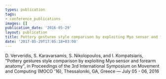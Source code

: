 ```yaml
---
types: publication
tags:
- conference_publications
images: []
publication_date: '2016-05-29'
layout: publication
title: Pottery gestures style comparison by exploiting Myo sensor and forearm anatomy
date: '2017-05-29T17:05:18+03:00'
---
```

<p>D. Ververidis, S. Karavarsamis, S. Nikolopoulos, and I. Kompatsiaris, "Pottery gestures style comparison by exploiting Myo sensor and forearm anatomy", in Proceedings of the 3rd International Symposium on Movement and Computing (MOCO '16), Thessaloniki, GA, Greece — July 05 - 06, 2016 <a href="/resources/Ververidis_Myo_2016Personal.pdf"><img alt="" src="/files/pdf/pdf.png" border="0" align="top"></a></p>
